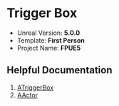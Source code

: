 # Trigger Box

* Unreal Version: **5.0.0**
* Template: **First Person**
* Project Name: **FPUE5**

## Helpful Documentation

1. [ATriggerBox](https://docs.unrealengine.com/4.26/en-US/API/Runtime/Engine/Engine/ATriggerBox/)
2. [AActor](https://docs.unrealengine.com/4.26/en-US/API/Runtime/Engine/GameFramework/AActor/)
